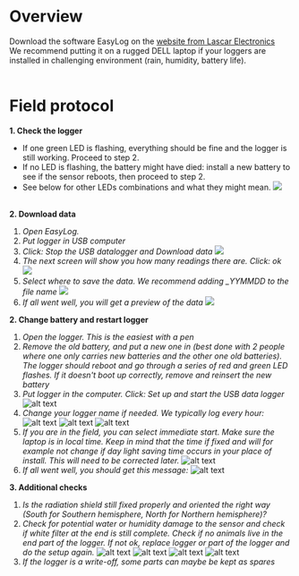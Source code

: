 # Overview
Download the software EasyLog on the [website from Lascar Electronics](https://lascarelectronics.com/software/easylog-software/easylog-usb/)<br>
We recommend putting it on a rugged DELL laptop if your loggers are installed in challenging environment (rain, humidity, battery life).<br><br>

# Field protocol
**1. Check the logger**
* If one green LED is flashing, everything should be fine and the logger is still working. Proceed to step 2.
* If no LED is flashing, the battery might have died: install a new battery to see if the sensor reboots, then proceed to step 2.
* See below for other LEDs combinations and what they might mean.
![](img/LED.png)
<br><br>

**2. Download data**
<br>
1. *Open EasyLog.*
2. *Put logger in USB computer*
3. *Click: Stop the USB datalogger and Download data*
![](img/screen1.png)
4. *The next screen will show you how many readings there are. Click: ok*
![](img/screen2.png)
4. *Select where to save the data. We recommend adding _YYMMDD to the file name*
![](img/screen3.png)
5. *If all went well, you will get a preview of the data*
![](img/screen4.png)

**2. Change battery and restart logger**
<br>
1. *Open the logger. This is the easiest with a pen*
2. *Remove the old battery, and put a new one in (best done with 2 people where one only carries new batteries and the other one old batteries). The logger should reboot and go through a series of red and green LED flashes. If it doesn't boot up correctly, remove and reinsert the new battery*
3. *Put logger in the computer. Click: Set up and start the USB data logger*
![alt text](img/screen1.png)
4. *Change your logger name if needed. We typically log every hour:*
![alt text](img/screen5.png)
![alt text](img/screen6.png)
![alt text](img/screen7.png)
5. *If you are in the field, you can select immediate start. Make sure the laptop is in local time. Keep in mind that the time if fixed and will for example not change if day light saving time occurs in your place of install. This will need to be corrected later.*
![alt text](img/screen8.png)
6. *If all went well, you should get this message:*
![alt text](img/screen9.png)

**3. Additional checks**
<br>
1. *Is the radiation shield still fixed properly and oriented the right way (South for Southern hemisphere, North for Northern hemisphere)?*
2. *Check for potential water or humidity damage to the sensor and check if white filter at the end is still complete. Check if no animals live in the end part of the logger. If not ok, replace logger or part of the logger and do the setup again.*
![alt text](img/check1.png)
![alt text](img/check2.png)
![alt text](img/check3.png)
![alt text](img/check4.png)
3. *If the logger is a write-off, some parts can maybe be kept as spares*
